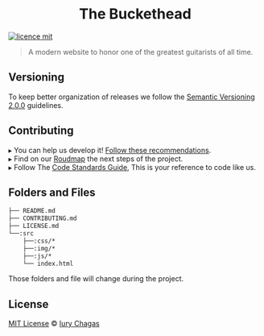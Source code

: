 <h1 align="center">The Buckethead</h1>

[![licence mit](https://img.shields.io/badge/licence-MIT-blue.svg)](https://github.com/IuryChagas/buckethead/blob/master/LICENSE.md)

> A modern website to honor one of the greatest guitarists of all time.

## Versioning

To keep better organization of releases we follow the [Semantic Versioning 2.0.0](http://semver.org/) guidelines.

## Contributing

▸ You can help us develop it! [Follow these recommendations](https://github.com/IuryChagas/buckethead/blob/master/CONTRIBUTING.md).<br>
▸ Find on our [Roudmap](https://github.com/IuryChagas/buckethead/issues/) the next steps of the project.<br>
▸ Follow The [Code Standards Guide](https://github.com/IuryChagas/style-guide-compilation#directory-structure "Guia Basico de Estilo HTML e CSS"), This is your reference to code like us.

## Folders and Files

```sh
├── README.md
├── CONTRIBUTING.md
├── LICENSE.md
└──:src
    ├──:css/*
    ├──:img/*
    ├──:js/*
    └── index.html
```
Those folders and file will change during the project.

## License

[MIT License](https://github.com/iurychagas/buckethead/blob/master/LICENSE.md) © [Iury Chagas](https://github.com/IuryChagas "GitHub Profile")